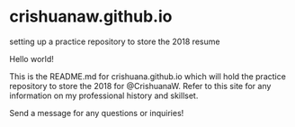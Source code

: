 # crishuanaw.github.io
setting up a practice repository to store the 2018 resume

Hello world!

This is the README.md for crishuana.github.io which will hold the practice repository to store the 2018 for @CrishuanaW.
Refer to this site for any information on my professional history and skillset.

Send a message for any questions or inquiries!
